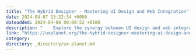 ```yaml
---
title: "The Hybrid Designer - Mastering UI Design and Web Integration"
date: 2024-04-07 13:22:34 +0000
dateadded: 2024-04-08 00:00:52 +0100
description: "    Explore the synergy between UI design and web integration, uncovering the benefits, challenges, and how to master these vital skills.  Continue reading on UX Planet »  "
link: "https://uxplanet.org/the-hybrid-designer-mastering-ui-design-and-web-integration-4a81de71838e?source=rss----819cc2aaeee0---4"
category:
directory: _directory/ux-planet.md
---
```

